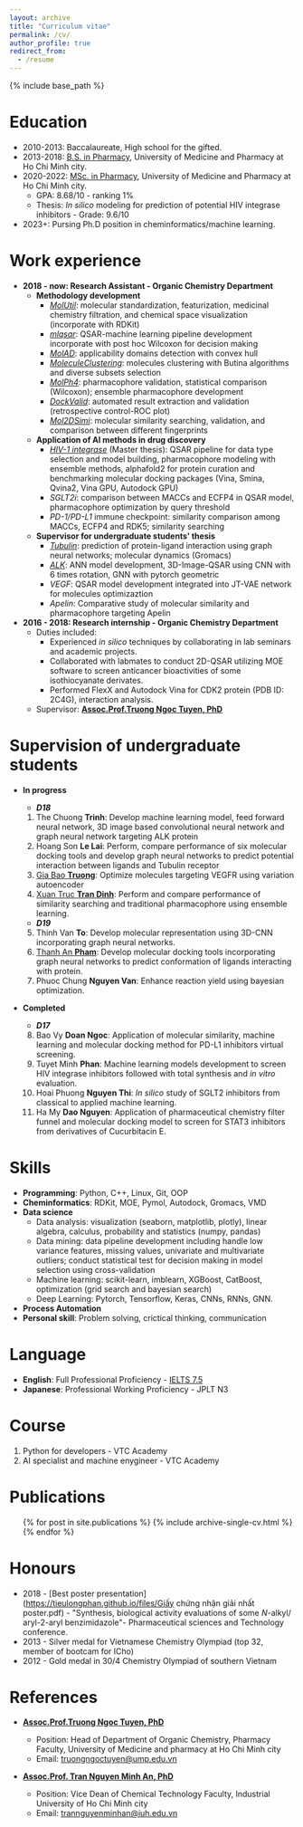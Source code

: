 ```yaml
---
layout: archive
title: "Curriculum vitae"
permalink: /cv/
author_profile: true
redirect_from:
  - /resume
---
```


{% include base_path %}

Education
======
* 2010-2013: Baccalaureate, High school for the gifted.
* 2013-2018: [B.S. in Pharmacy](https://tieulongphan.github.io/files/Bachelor_s%20Degree.pdf), University of Medicine and Pharmacy at Ho Chi Minh city.
* 2020-2022: [MSc. in Pharmacy](https://tieulongphan.github.io/files/Master%20Degree.pdf),  University of Medicine and Pharmacy at Ho Chi Minh city.
  * GPA: 8.68/10 - ranking 1%
  * Thesis: *In silico* modeling for prediction of potential HIV integrase inhibitors - Grade: 9.6/10
* 2023+: Pursing Ph.D position in cheminformatics/machine learning.

Work experience
======
* **2018 - now: Research Assistant - Organic Chemistry Department**
  * **Methodology development**
    * [*MolUtil*](https://tieulongphan.github.io/portfolio/2023-05-01-MolUtil/): molecular standardization, featurization, medicinal chemistry filtration, and chemical space visualization (incorporate with RDKit)
    * [*mlqsar*](https://tieulongphan.github.io/portfolio/2023-05-07-mlqsar/): QSAR-machine learning pipeline development incorporate with post hoc Wilcoxon for decision making
    * [*MolAD*](https://tieulongphan.github.io/portfolio/2023-05-05-MolAD/): applicability domains detection with convex hull 
    * [*MoleculeClustering*](https://tieulongphan.github.io/portfolio/2023-05-03-MolCluster/): molecules clustering with Butina algorithms and diverse subsets selection
    * [*MolPh4*](https://tieulongphan.github.io/portfolio/2023-05-04-Molph4/): pharmacophore validation, statistical comparison (Wilcoxon); ensemble pharmacophore development
    * [*DockValid*](https://tieulongphan.github.io/portfolio/2023-05-06-DockValid): automated result extraction and validation (retrospective control-ROC plot)
    * [*Mol2DSimi*](https://tieulongphan.github.io/portfolio/2023-05-02-Mol2DSimi/): molecular similarity searching, validation, and comparison between different fingerprints
  * **Application of AI methods in drug discovery**
    * [*HIV-1 integrase*](https://tieulongphan.github.io/project/2022-11-1-thesis/) (Master thesis): QSAR pipeline for data type selection and model building, pharmacophore modeling with ensemble methods, alphafold2 for protein curation and benchmarking molecular docking packages (Vina, Smina, Qvina2, Vina GPU, Autodock GPU)
    * *SGLT2i*: comparison between MACCs and ECFP4 in QSAR model, pharmacophore optimization by query threshold 
    * *PD-1/PD-L1* immune checkpoint: similarity comparison among MACCs, ECFP4 and RDK5; similarity searching 
  * **Supervisor for undergraduate students' thesis**
    * [*Tubulin*](https://tieulongphan.github.io/project/2023-04-30-Tubulin-docking-compare/): prediction of protein-ligand interaction using graph neural networks; molecular dynamics (Gromacs)
    * [*ALK*](https://tieulongphan.github.io/project/2023-05-01-ALK-GNN/): ANN model development, 3D-Image-QSAR using CNN with  6 times rotation, GNN with pytorch geometric
    * *VEGF*: QSAR model development integrated into JT-VAE network for molecules optimizaztion
    * *Apelin*: Comparative study of molecular similarity and pharmacophore targeting Apelin  
* **2016 - 2018: Research internship - Organic Chemistry Department**
  * Duties included:
    *  Experienced *in silico* techniques by collaborating in lab seminars and academic projects.
    *  Collaborated with labmates to conduct 2D-QSAR utilizing MOE software to screen anticancer bioactivities of some isothiocyanate derivates.
    *  Performed FlexX and Autodock Vina for CDK2 protein (PDB ID: 2C4G), interaction analysis.
  * Supervisor: [**Assoc.Prof.Truong Ngoc Tuyen, PhD**](http://uphcm.edu.vn/emplinfo.aspx?EmplCode=truongngoctuyen)

 
Supervision of undergraduate students
======
* **In progress**
  * ***D18***
   1. The Chuong **Trinh**: Develop machine learning model, feed forward neural network, 3D image based convolutional neural network and graph neural network targeting ALK protein
   2. Hoang Son **Le Lai**: Perform, compare performance of six molecular docking tools and develop graph neural networks to predict potential interaction between ligands and Tubulin receptor
   3. [Gia Bao **Truong**](https://github.com/buchijw): Optimize molecules targeting VEGFR using variation autoencoder
   4. [Xuan Truc **Tran Dinh**](https://github.com/XuanTruc810): Perform and compare performance of similarity searching and traditional pharmacophore using ensemble learning.
  * ***D19***
   5. Thinh Van **To**: Develop molecular representation using 3D-CNN incorporating graph neural networks.
   6. [Thanh An **Pham**](https://github.com/anpham2209): Develop molecular docking tools incorporating graph neural networks to predict conformation of ligands interacting with protein.
   7. Phuoc Chung **Nguyen Van**: Enhance reaction yield using bayesian optimization.
  
* **Completed**
  * ***D17***
   8. Bao Vy **Doan Ngoc**: Application of molecular similarity, machine learning and molecular docking method for PD-L1 inhibitors virtual screening.
   9. Tuyet Minh **Phan**: Machine learning models development to screen HIV integrase inhibitors followed with total synthesis and *in vitro* evaluation.
   10. Hoai Phuong **Nguyen Thi**: *In silico* study of SGLT2 inhibitors from classical to applied machine learning.
   11. Ha My **Dao Nguyen**: Application of pharmaceutical chemistry filter funnel and molecular docking model to screen for STAT3 inhibitors from derivatives of Cucurbitacin E.


Skills
======
* **Programming**: Python, C++, Linux, Git, OOP
* **Cheminformatics**: RDKit, MOE, Pymol, Autodock, Gromacs, VMD
* **Data science**
  * Data analysis: visualization (seaborn, matplotlib, plotly), linear algebra, calculus, probability and statistics (numpy, pandas)
  * Data mining: data pipeline development including handle low variance features, missing values, univariate and multivariate outliers; conduct statistical test for decision making in model selection using cross-validation
  * Machine learning: scikit-learn, imblearn, XGBoost, CatBoost, optimization (grid search and bayesian search)
  * Deep Learning: Pytorch, Tensorflow, Keras, CNNs, RNNs, GNN.
* **Process Automation**
* **Personal skill**: Problem solving, crictical thinking, communication

Language
======
* **English**: Full Professional Proficiency - [IELTS 7.5](https://drive.google.com/file/d/1d2aqC8APbJ23sUbGRZcFqbQITQIocAvm/view?usp=share_link)
* **Japanese**: Professional Working Proficiency - JPLT N3

Course
======
1. Python for developers - VTC Academy
2. AI specialist and machine enygineer - VTC Academy

Publications
======
  <ul>{% for post in site.publications %}
    {% include archive-single-cv.html %}
  {% endfor %}</ul>
  
Honours
======
* 2018 - [Best poster presentation](https://tieulongphan.github.io/files/Giấy chứng nhận giải nhất poster.pdf) - "Synthesis, biological activity evaluations of some *N*-alkyl/ aryl-2-aryl benzimidazole"- Pharmaceutical sciences and Technology conference.  
* 2013 - Silver medal for Vietnamese Chemistry Olympiad (top 32, member of bootcam for ICho)
* 2012 - Gold medal in 30/4 Chemistry Olympiad of southern Vietnam


References
======
* [**Assoc.Prof.Truong Ngoc Tuyen, PhD**](http://uphcm.edu.vn/emplinfo.aspx?EmplCode=truongngoctuyen)
  * Position: Head of Department of Organic Chemistry, Pharmacy Faculty, University of Medicine and pharmacy at Ho Chi Minh city
  * Email: [truongngoctuyen@ump.edu.vn](mailto:truongngoctuyen@ump.edu.vn)
  

* [**Assoc.Prof. Tran Nguyen Minh An, PhD**](https://scholar.google.com.vn/citations?user=SK8sqMsAAAAJ&hl=vi)
  * Position: Vice Dean of Chemical Technology Faculty, Industrial University of Ho Chi Minh city
  * Email: [trannguyenminhan@iuh.edu.vn](mailto:trannguyenminhan@iuh.edu.vn)
  




